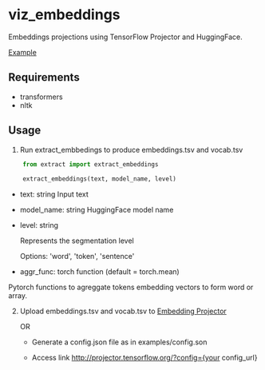 # viz_embeddings
Embeddings projections using TensorFlow Projector and HuggingFace. 

[Example](http://projector.tensorflow.org/?config=https://raw.githubusercontent.com/jubs12/viz_embeddings/master/examples/config.json)

## Requirements
- transformers
- nltk 

## Usage
1. Run extract_embbedings to produce embeddings.tsv and vocab.tsv

``` python
    from extract import extract_embeddings
    
    extract_embeddings(text, model_name, level)
```

- text: string
  Input text

- model_name: string
  HuggingFace model name
 
- level: string

  Represents the segmentation level

  Options: 'word', 'token', 'sentence'

-  aggr_func: torch function (default = torch.mean)

  Pytorch functions to agreggate tokens embedding vectors to form word or array. 
  
 2. Upload embeddings.tsv and vocab.tsv to [Embedding Projector](http://projector.tensorflow.org/)
 
     OR

     - Generate a config.json file as in examples/config.son
     
     - Access link http://projector.tensorflow.org/?config={your config_url}
